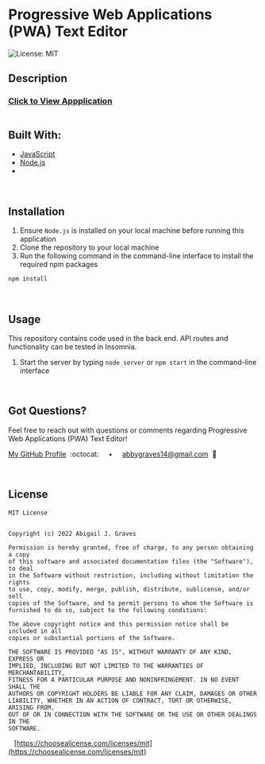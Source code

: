 # Progressive Web Applications (PWA) Text Editor

![License: MIT](https://img.shields.io/badge/License-MIT-37B1E4.svg)

## **Description**


### [Click to View Appplication]()

<img src=""/>

<br/>

## **Built With:**
  + [JavaScript](https://developer.mozilla.org/en-US/docs/Web/JavaScript)
  + [Node.js](https://nodejs.org/en/)
  + 


<br/>

## **Installation** 
1. Ensure `Node.js` is installed on your local machine before running this application
1. Clone the repository to your local machine
3. Run the following command in the command-line interface to install the required npm packages
```md
npm install
```

<br/>

## **Usage** 
This repository contains code used in the back end. API routes and functionality can be tested in Insomnia.

1. Start the server by typing `node server` or `npm start` in the command-line interface


<br/>

## **Got Questions?**
Feel free to reach out with questions or comments regarding Progressive Web Applications (PWA) Text Editor!

[My GitHub Profile](https://github.com/abbygraves)&nbsp; :octocat: &nbsp;&nbsp;&nbsp; • &nbsp;&nbsp;&nbsp; abbygraves14@gmail.com&nbsp; :incoming_envelope:

<br/>

## **License**
```
MIT License


Copyright (c) 2022 Abigail J. Graves

Permission is hereby granted, free of charge, to any person obtaining a copy
of this software and associated documentation files (the "Software"), to deal
in the Software without restriction, including without limitation the rights
to use, copy, modify, merge, publish, distribute, sublicense, and/or sell
copies of the Software, and to permit persons to whom the Software is
furnished to do so, subject to the following conditions:

The above copyright notice and this permission notice shall be included in all
copies or substantial portions of the Software.

THE SOFTWARE IS PROVIDED "AS IS", WITHOUT WARRANTY OF ANY KIND, EXPRESS OR
IMPLIED, INCLUDING BUT NOT LIMITED TO THE WARRANTIES OF MERCHANTABILITY,
FITNESS FOR A PARTICULAR PURPOSE AND NONINFRINGEMENT. IN NO EVENT SHALL THE
AUTHORS OR COPYRIGHT HOLDERS BE LIABLE FOR ANY CLAIM, DAMAGES OR OTHER
LIABILITY, WHETHER IN AN ACTION OF CONTRACT, TORT OR OTHERWISE, ARISING FROM,
OUT OF OR IN CONNECTION WITH THE SOFTWARE OR THE USE OR OTHER DEALINGS IN THE
SOFTWARE.
```

&nbsp;&nbsp; [https://choosealicense.com/licenses/mit](https://choosealicense.com/licenses/mit)